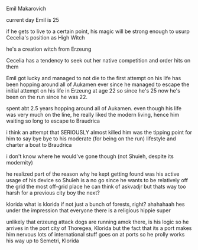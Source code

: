 Emil Makarovich 

current day Emil is 25 

if he gets to live to a certain point, his magic will be strong enough to usurp Cecelia's position as High Witch 

he's a creation witch from Erzeung 

Cecelia has a tendency to seek out her native competition and order hits on them 

Emil got lucky and managed to not die to the first attempt on his life has been hopping around all of Aukamen ever since he managed to escape the initial attempt on his life in Erzeung at age 22 so since he's 25 now he's been on the run since he was 22. 

spent abt 2.5 years hopping around all of Aukamen. even though his life was very much on the line, he really liked the modern living, hence him waiting so long to escape to Braudrica 

i think an attempt that SERIOUSLY almost killed him was the tipping point for him to say bye bye to his moderate (for being on the run) lifestyle and charter a boat to Braudrica 

i don't know where he would've gone though (not Shuieh, despite its modernity)

he realized part of the reason why he kept getting found was his active usage of his device so Shuǐeh is a no go since he wants to be relatively off the grid the most off-grid place he can think of askvadjr but thats way too harsh for a previous city boy the next? 

klorida what is klorida if not just a bunch of forests, right? ahahahaah hes under the impression that everyone there is a religious hippie super 

unlikely that erzeung attack dogs are running amok there, is his logic so he arrives in the port city of Thoregea, Klorida but the fact that its a port makes him nervous lots of international stuff goes on at ports so he prolly works his way up to Semetri, Klorida